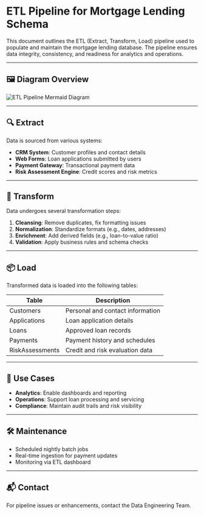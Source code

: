 ﻿# ETL Pipeline for Mortgage Lending Schema

This document outlines the ETL (Extract, Transform, Load) pipeline used to populate and maintain the mortgage lending database. The pipeline ensures data integrity, consistency, and readiness for analytics and operations.

---

## 🖼️ Diagram Overview

![ETL Pipeline Mermaid Diagram](./ETLPipelineDiagram.mermaid)

---

## 🔍 Extract

Data is sourced from various systems:

- **CRM System**: Customer profiles and contact details
- **Web Forms**: Loan applications submitted by users
- **Payment Gateway**: Transactional payment data
- **Risk Assessment Engine**: Credit scores and risk metrics

---

## 🔧 Transform

Data undergoes several transformation steps:

1. **Cleansing**: Remove duplicates, fix formatting issues
2. **Normalization**: Standardize formats (e.g., dates, addresses)
3. **Enrichment**: Add derived fields (e.g., loan-to-value ratio)
4. **Validation**: Apply business rules and schema checks

---

## 📦 Load

Transformed data is loaded into the following tables:

| Table             | Description                              |
|------------------|------------------------------------------|
| Customers         | Personal and contact information         |
| Applications      | Loan application details                 |
| Loans             | Approved loan records                    |
| Payments          | Payment history and schedules            |
| RiskAssessments   | Credit and risk evaluation data          |

---

## 🚀 Use Cases

- **Analytics**: Enable dashboards and reporting
- **Operations**: Support loan processing and servicing
- **Compliance**: Maintain audit trails and risk visibility

---

## 🛠️ Maintenance

- Scheduled nightly batch jobs
- Real-time ingestion for payment updates
- Monitoring via ETL dashboard

---

## 📬 Contact

For pipeline issues or enhancements, contact the Data Engineering Team.
